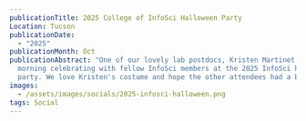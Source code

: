 ```yaml
---
publicationTitle: 2025 College of InfoSci Halloween Party
Location: Tucson
publicationDate:
  - "2025"
publicationMonth: Oct
publicationAbstract: "One of our lovely lab postdocs, Kristen Martinet spent the
  morning celebrating with fellow InfoSci members at the 2025 InfoSci halloween
  party. We love Kristen's costume and hope the other attendees had a blast! "
images:
  - /assets/images/socials/2025-infosci-halloween.png
tags: Social
---
```

